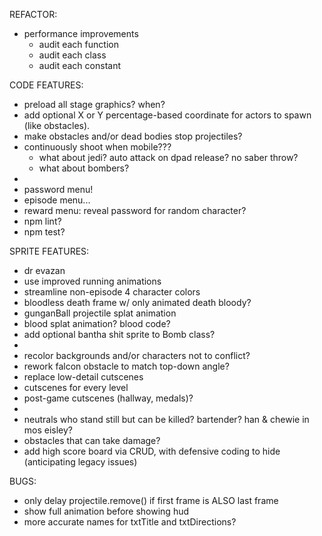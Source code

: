REFACTOR:
* performance improvements
  * audit each function
  * audit each class
  * audit each constant

CODE FEATURES:
* preload all stage graphics? when?
* add optional X or Y percentage-based coordinate for actors to spawn (like obstacles).
* make obstacles and/or dead bodies stop projectiles?
* continuously shoot when mobile???
  * what about jedi? auto attack on dpad release? no saber throw?
  * what about bombers?
*
* password menu!
* episode menu...
* reward menu: reveal password for random character?
* npm lint?
* npm test?

SPRITE FEATURES:
* dr evazan
* use improved running animations
* streamline non-episode 4 character colors
* bloodless death frame w/ only animated death bloody?
* gunganBall projectile splat animation
* blood splat animation? blood code?
* add optional bantha shit sprite to Bomb class?
*
* recolor backgrounds and/or characters not to conflict?
* rework falcon obstacle to match top-down angle?
* replace low-detail cutscenes
* cutscenes for every level
* post-game cutscenes (hallway, medals)?
*
* neutrals who stand still but can be killed? bartender? han & chewie in mos eisley?
* obstacles that can take damage?
* add high score board via CRUD, with defensive coding to hide (anticipating legacy issues)

BUGS:
* only delay projectile.remove() if first frame is ALSO last frame
* show full animation before showing hud
* more accurate names for txtTitle and txtDirections?
